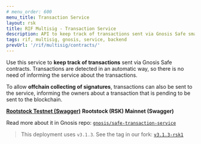 ```yaml
---
# menu_order: 600
menu_title: Transaction Service
layout: rsk
title: RIF Multisig - Transaction Service
description: API to keep track of transactions sent via Gnosis Safe smart contracts
tags: rif, multisig, gnosis, service, backend
prevUrl: '/rif/multisig/contracts/'
---
```


Use this service to **keep track of transactions** sent via Gnosis Safe contracts. Transactions are detected in an automatic way, so there is no need of informing the service about the transactions.

To allow **offchain collecting of signatures**, transactions can also be sent to the service, informing the owners about a transaction that is pending to be sent to the blockchain.

**[Rootstock Testnet (Swagger)](https://safe-transaction.testnet.rifos.org/)**
**Rootstock (RSK) Mainnet (Swagger)**

Read more about it in Gnosis repo: [`gnosis/safe-transaction-service`](https://github.com/gnosis/safe-transaction-service)

> This deployment uses `v3.1.3`. See the tag in our fork: [`v3.1.3-rsk1`](https://github.com/rsksmart/safe-transaction-service/releases/tag/v3.1.3-rsk1)
